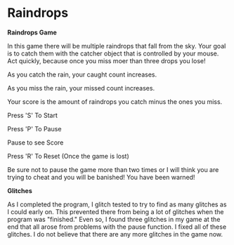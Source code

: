 Raindrops
=========

**Raindrops Game**

In this game there will be multiple raindrops that fall from the sky.  Your goal is to catch them with the catcher object that is controlled by your mouse.  Act quickly, because once you miss moer than three drops you lose! 


As you catch the rain, your caught count increases. 

As you miss the rain, your missed count increases.

Your score is the amount of raindrops you catch minus the ones you miss.


Press 'S' To Start

Press 'P' To Pause

Pause to see Score

Press 'R' To Reset (Once the game is lost)

Be sure not to pause the game more than two times or I will think you are trying to cheat and you will be banished!  You have been warned! 


**Glitches**

As I completed the program, I glitch tested to try to find as many glitches as I could early on.  This prevented there from being a lot of glitches when the program was "finished."  Even so, I found three glitches in my game at the end that all arose from problems with the pause function.  I fixed all of these glitches.  I do not believe that there are any more glitches in the game now.
